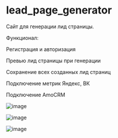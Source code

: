 # lead_page_generator

Сайт для генерации лид страницы.

Функционал:

Регистрация и авторизация

Превью лид страницы при генерации

Сохранение всех созданных лид страниц

Подключение метрик Яндекс, ВК

Подключение AmoCRM

![image](https://github.com/user-attachments/assets/59c412b7-01b4-4f86-9f24-a9bdd0ea31b2)

![image](https://github.com/user-attachments/assets/a01b2cd4-9ee5-4aa9-85da-ce445bd4b2ab)

![image](https://github.com/user-attachments/assets/0a8b1730-df4a-4812-9841-2713b9b95ecb)
